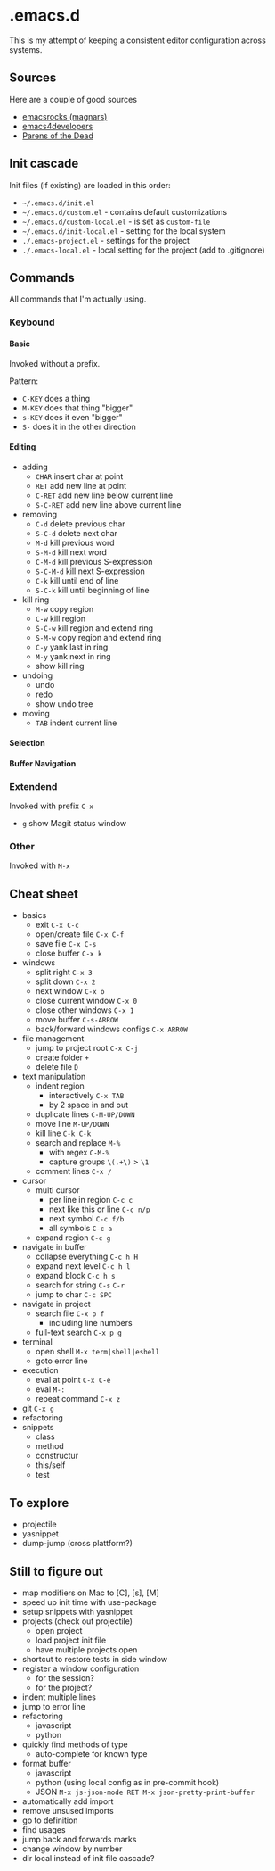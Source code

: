# .emacs.d

This is my attempt of keeping a consistent editor configuration across systems.

## Sources

Here are a couple of good sources

- [emacsrocks (magnars)](https://github.com/magnars/.emacs.d/)
- [emacs4developers](https://github.com/pierre-lecocq/emacs.d)
- [Parens of the Dead](https://www.parens-of-the-dead.com/)

## Init cascade

Init files (if existing) are loaded in this order:

- `~/.emacs.d/init.el`
- `~/.emacs.d/custom.el` - contains default customizations
- `~/.emacs.d/custom-local.el` - is set as `custom-file`
- `~/.emacs.d/init-local.el` - setting for the local system
- `./.emacs-project.el` - settings for the project
- `./.emacs-local.el` - local setting for the project (add to .gitignore)


## Commands

All commands that I'm actually using.

### Keybound

#### Basic

Invoked without a prefix.

Pattern:
- `C-KEY` does a thing
- `M-KEY` does that thing "bigger"
- `s-KEY` does it even "bigger"
- `S-` does it in the other direction

#### Editing

- adding
    - `CHAR` insert char at point
    - `RET` add new line at point
    - `C-RET` add new line below current line
    - `S-C-RET` add new line above current line
- removing
    - `C-d` delete previous char
    - `S-C-d` delete next char
    - `M-d` kill previous word
    - `S-M-d` kill next word
    - `C-M-d` kill previous S-expression
    - `S-C-M-d` kill next S-expression
    - `C-k` kill until end of line
    - `S-C-k` kill until beginning of line
- kill ring
    - `M-w` copy region
    - `C-w` kill region
    - `S-C-w` kill region and extend ring
    - `S-M-w` copy region and extend ring
    - `C-y` yank last in ring
    - `M-y` yank next in ring
    - show kill ring
- undoing
    - undo
    - redo
    - show undo tree
- moving
    - `TAB` indent current line

#### Selection

#### Buffer Navigation

### Extendend

Invoked with prefix `C-x`

- `g` show Magit status window

### Other

Invoked with `M-x`


## Cheat sheet

- basics
    - exit `C-x C-c`
    - open/create file `C-x C-f`
    - save file `C-x C-s`
    - close buffer `C-x k`
- windows
    - split right `C-x 3`
    - split down `C-x 2`
    - next window `C-x o`
    - close current window `C-x 0`
    - close other windows `C-x 1`
    - move buffer `C-s-ARROW`
    - back/forward windows configs `C-x ARROW`
- file management
    - jump to project root `C-x C-j`
    - create folder `+`
    - delete file `D`
- text manipulation
    - indent region
        - interactively `C-x TAB`
        - by 2 space in and out
    - duplicate lines `C-M-UP/DOWN`
    - move line `M-UP/DOWN`
    - kill line `C-k C-k`
    - search and replace `M-%`
        - with regex `C-M-%`
        - capture groups `\(.+\)` > `\1`
    - comment lines `C-x /`
- cursor
    - multi cursor
        - per line in region `C-c c`
        - next like this or line `C-c n/p`
        - next symbol `C-c f/b`
        - all symbols `C-c a`
    - expand region `C-c g`
- navigate in buffer
    - collapse everything `C-c h H`
    - expand next level `C-c h l`
    - expand block `C-c h s`
    - search for string `C-s` `C-r`
    - jump to char `C-c SPC`
- navigate in project
    - search file `C-x p f`
        - including line numbers
    - full-text search `C-x p g`
- terminal
    - open shell `M-x term|shell|eshell`
    - goto error line
- execution
    - eval at point `C-x C-e`
    - eval `M-:`
    - repeat command `C-x z`
- git `C-x g`
- refactoring
- snippets
    - class
    - method
    - constructur
    - this/self
    - test

## To explore

- projectile
- yasnippet
- dump-jump (cross plattform?)

## Still to figure out

- map modifiers on Mac to [C], [s], [M]
- speed up init time with use-package
- setup snippets with yasnippet
- projects (check out projectile)
    - open project
    - load project init file
    - have multiple projects open
- shortcut to restore tests in side window
- register a window configuration
    - for the session?
    - for the project?
- indent multiple lines
- jump to error line
- refactoring
    - javascript
    - python
- quickly find methods of type
    - auto-complete for known type
- format buffer
    - javascript
    - python (using local config as in pre-commit hook)
    - JSON `M-x js-json-mode RET M-x json-pretty-print-buffer`
- automatically add import
- remove unsused imports
- go to definition
- find usages
- jump back and forwards marks
- change window by number
- dir local instead of init file cascade?
